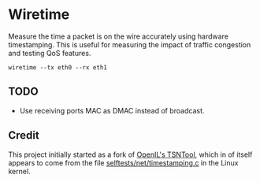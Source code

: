 # Wiretime

Measure the time a packet is on the wire accurately using hardware timestamping.
This is useful for measuring the impact of traffic congestion and testing QoS
features.

```
wiretime --tx eth0 --rx eth1
```

## TODO
- Use receiving ports MAC as DMAC instead of broadcast.


## Credit

This project initially started as a fork of [OpenIL's
TSNTool](https://github.com/nxp-archive/openil_tsntool/blob/master/tools/timestamping.c),
which in of itself appears to come from the file
[selftests/net/timestamping.c](https://github.com/torvalds/linux/blob/master/tools/testing/selftests/net/timestamping.c)
in the Linux kernel.
